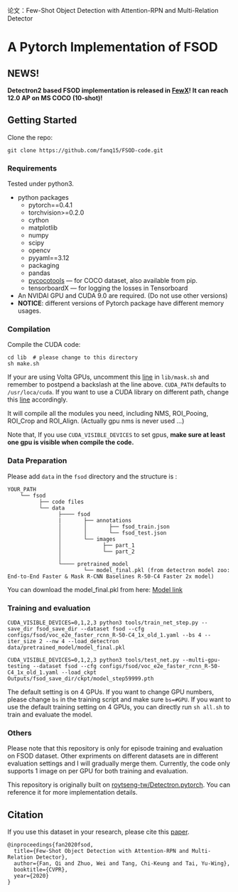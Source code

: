 论文：Few-Shot Object Detection with Attention-RPN and Multi-Relation Detector
# A Pytorch Implementation of FSOD

## NEWS!

**Detectron2 based FSOD implementation is released in [FewX](https://github.com/fanq15/FewX)! It can reach 12.0 AP on MS COCO (10-shot)!**

## Getting Started
Clone the repo:

```
git clone https://github.com/fanq15/FSOD-code.git
```

### Requirements

Tested under python3.

- python packages
  - pytorch==0.4.1
  - torchvision>=0.2.0
  - cython
  - matplotlib
  - numpy
  - scipy
  - opencv
  - pyyaml==3.12
  - packaging
  - pandas
  - [pycocotools](https://github.com/cocodataset/cocoapi)  — for COCO dataset, also available from pip.
  - tensorboardX  — for logging the losses in Tensorboard
- An NVIDAI GPU and CUDA 9.0 are required. (Do not use other versions)
- **NOTICE**: different versions of Pytorch package have different memory usages.

### Compilation

Compile the CUDA code:

```
cd lib  # please change to this directory
sh make.sh
```

If your are using Volta GPUs, uncomment this [line](https://github.com/roytseng-tw/mask-rcnn.pytorch/tree/master/lib/make.sh#L15) in `lib/mask.sh` and remember to postpend a backslash at the line above. `CUDA_PATH` defaults to `/usr/loca/cuda`. If you want to use a CUDA library on different path, change this [line](https://github.com/roytseng-tw/mask-rcnn.pytorch/tree/master/lib/make.sh#L3) accordingly.

It will compile all the modules you need, including NMS, ROI_Pooing, ROI_Crop and ROI_Align. (Actually gpu nms is never used ...)

Note that, If you use `CUDA_VISIBLE_DEVICES` to set gpus, **make sure at least one gpu is visible when compile the code.**

### Data Preparation

Please add `data` in the `fsod` directory and the structure is :

  ```
  YOUR_PATH
      └── fsod
            ├── code files
            └── data
                  ├──── fsod
                  |       ├── annotations
                  │       │       ├── fsod_train.json
                  │       │       └── fsod_test.json
                  │       └── images
                  │             ├── part_1
                  │             └── part_2
                  │ 
                  └──── pretrained_model
                          └── model_final.pkl (from detectron model zoo: End-to-End Faster & Mask R-CNN Baselines R-50-C4 Faster 2x model)
  ```  
You can download the model_final.pkl from here: [Model link](https://dl.fbaipublicfiles.com/detectron/35857281/12_2017_baselines/e2e_faster_rcnn_R-50-C4_2x.yaml.01_34_56.ScPH0Z4r/output/train/coco_2014_train%3Acoco_2014_valminusminival/generalized_rcnn/model_final.pkl)

### Training and evaluation

```
CUDA_VISIBLE_DEVICES=0,1,2,3 python3 tools/train_net_step.py --save_dir fsod_save_dir --dataset fsod --cfg configs/fsod/voc_e2e_faster_rcnn_R-50-C4_1x_old_1.yaml --bs 4 --iter_size 2 --nw 4 --load_detectron data/pretrained_model/model_final.pkl

CUDA_VISIBLE_DEVICES=0,1,2,3 python3 tools/test_net.py --multi-gpu-testing --dataset fsod --cfg configs/fsod/voc_e2e_faster_rcnn_R-50-C4_1x_old_1.yaml --load_ckpt Outputs/fsod_save_dir/ckpt/model_step59999.pth
```

The default setting is on 4 GPUs. If you want to change GPU numbers, please change `bs` in the training script and make sure `bs=#GPU`. If you want to use the default training setting on 4 GPUs, you can directly run `sh all.sh` to train and evaluate the model. 

### Others

Please note that this repository is only for episode training and evaluation on FSOD dataset. Other expriments on different datasets are in different evaluation settings and I will gradually merge them. Currently, the code only supports 1 image on per GPU for both training and evaluation.

This repository is originally built on [roytseng-tw/Detectron.pytorch](https://github.com/roytseng-tw/Detectron.pytorch). You can reference it for more implementation details. 

## Citation

  If you use this dataset in your research, please cite this [paper](https://arxiv.org/pdf/1908.01998v1.pdf).

  ```
  @inproceedings{fan2020fsod,
    title={Few-Shot Object Detection with Attention-RPN and Multi-Relation Detector},
    author={Fan, Qi and Zhuo, Wei and Tang, Chi-Keung and Tai, Yu-Wing},
    booktitle={CVPR},
    year={2020}
  }
  ```




